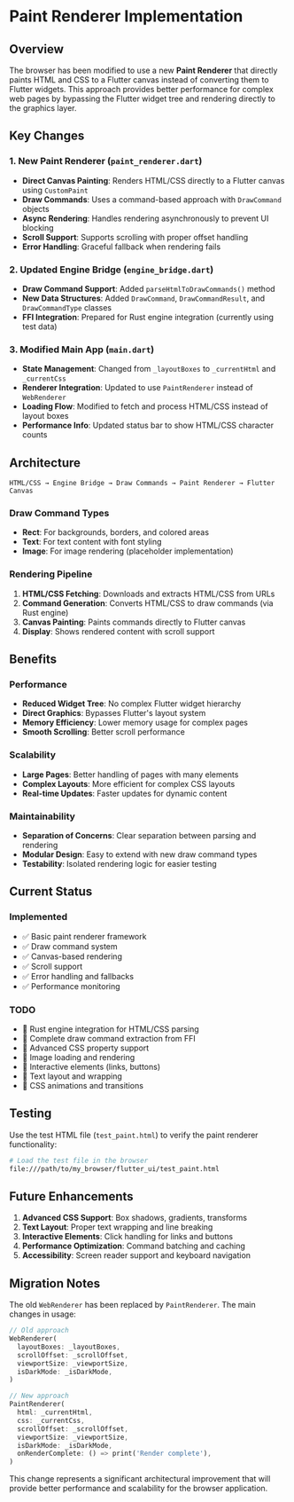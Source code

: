 # Paint Renderer Implementation

## Overview

The browser has been modified to use a new **Paint Renderer** that directly paints HTML and CSS to a Flutter canvas instead of converting them to Flutter widgets. This approach provides better performance for complex web pages by bypassing the Flutter widget tree and rendering directly to the graphics layer.

## Key Changes

### 1. New Paint Renderer (`paint_renderer.dart`)
- **Direct Canvas Painting**: Renders HTML/CSS directly to a Flutter canvas using `CustomPaint`
- **Draw Commands**: Uses a command-based approach with `DrawCommand` objects
- **Async Rendering**: Handles rendering asynchronously to prevent UI blocking
- **Scroll Support**: Supports scrolling with proper offset handling
- **Error Handling**: Graceful fallback when rendering fails

### 2. Updated Engine Bridge (`engine_bridge.dart`)
- **Draw Command Support**: Added `parseHtmlToDrawCommands()` method
- **New Data Structures**: Added `DrawCommand`, `DrawCommandResult`, and `DrawCommandType` classes
- **FFI Integration**: Prepared for Rust engine integration (currently using test data)

### 3. Modified Main App (`main.dart`)
- **State Management**: Changed from `_layoutBoxes` to `_currentHtml` and `_currentCss`
- **Renderer Integration**: Updated to use `PaintRenderer` instead of `WebRenderer`
- **Loading Flow**: Modified to fetch and process HTML/CSS instead of layout boxes
- **Performance Info**: Updated status bar to show HTML/CSS character counts

## Architecture

```
HTML/CSS → Engine Bridge → Draw Commands → Paint Renderer → Flutter Canvas
```

### Draw Command Types
- **Rect**: For backgrounds, borders, and colored areas
- **Text**: For text content with font styling
- **Image**: For image rendering (placeholder implementation)

### Rendering Pipeline
1. **HTML/CSS Fetching**: Downloads and extracts HTML/CSS from URLs
2. **Command Generation**: Converts HTML/CSS to draw commands (via Rust engine)
3. **Canvas Painting**: Paints commands directly to Flutter canvas
4. **Display**: Shows rendered content with scroll support

## Benefits

### Performance
- **Reduced Widget Tree**: No complex Flutter widget hierarchy
- **Direct Graphics**: Bypasses Flutter's layout system
- **Memory Efficiency**: Lower memory usage for complex pages
- **Smooth Scrolling**: Better scroll performance

### Scalability
- **Large Pages**: Better handling of pages with many elements
- **Complex Layouts**: More efficient for complex CSS layouts
- **Real-time Updates**: Faster updates for dynamic content

### Maintainability
- **Separation of Concerns**: Clear separation between parsing and rendering
- **Modular Design**: Easy to extend with new draw command types
- **Testability**: Isolated rendering logic for easier testing

## Current Status

### Implemented
- ✅ Basic paint renderer framework
- ✅ Draw command system
- ✅ Canvas-based rendering
- ✅ Scroll support
- ✅ Error handling and fallbacks
- ✅ Performance monitoring

### TODO
- 🔄 Rust engine integration for HTML/CSS parsing
- 🔄 Complete draw command extraction from FFI
- 🔄 Advanced CSS property support
- 🔄 Image loading and rendering
- 🔄 Interactive elements (links, buttons)
- 🔄 Text layout and wrapping
- 🔄 CSS animations and transitions

## Testing

Use the test HTML file (`test_paint.html`) to verify the paint renderer functionality:

```bash
# Load the test file in the browser
file:///path/to/my_browser/flutter_ui/test_paint.html
```

## Future Enhancements

1. **Advanced CSS Support**: Box shadows, gradients, transforms
2. **Text Layout**: Proper text wrapping and line breaking
3. **Interactive Elements**: Click handling for links and buttons
4. **Performance Optimization**: Command batching and caching
5. **Accessibility**: Screen reader support and keyboard navigation

## Migration Notes

The old `WebRenderer` has been replaced by `PaintRenderer`. The main changes in usage:

```dart
// Old approach
WebRenderer(
  layoutBoxes: _layoutBoxes,
  scrollOffset: _scrollOffset,
  viewportSize: _viewportSize,
  isDarkMode: _isDarkMode,
)

// New approach
PaintRenderer(
  html: _currentHtml,
  css: _currentCss,
  scrollOffset: _scrollOffset,
  viewportSize: _viewportSize,
  isDarkMode: _isDarkMode,
  onRenderComplete: () => print('Render complete'),
)
```

This change represents a significant architectural improvement that will provide better performance and scalability for the browser application. 